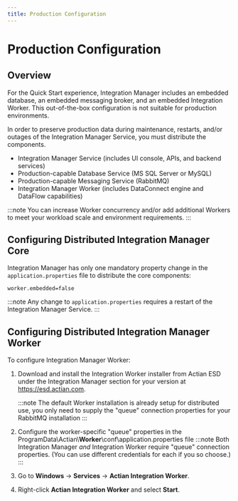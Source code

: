 ```yaml
---
title: Production Configuration
---
```


# Production Configuration

## Overview

For the Quick Start experience, Integration Manager includes an embedded database, an embedded messaging broker, and an embedded Integration Worker. This out-of-the-box configuration is not suitable for production environments.

In order to preserve production data during maintenance, restarts, and/or outages of the Integration Manager Service, you must distribute the components.
* Integration Manager Service (includes UI console, APIs, and backend services)
* Production-capable Database Service (MS SQL Server or MySQL)
* Production-capable Messaging Service (RabbitMQ)
* Integration Manager Worker (includes DataConnect engine and DataFlow capabilities)

:::note
You can increase Worker concurrency and/or add additional Workers to meet your workload scale and environment requirements.
:::

## Configuring Distributed Integration Manager Core

Integration Manager has only one mandatory property change in the  `application.properties` file to distribute the core components:

`worker.embedded=false`

:::note
Any change to `application.properties` requires a restart of the Integration Manager Service.
:::

## Configuring Distributed Integration Manager Worker

To configure Integration Manager Worker:

1. Download and install the Integration Worker installer from Actian ESD under the Integration Manager section for your version at https://esd.actian.com.
   
      :::note
         The default Worker installation is already setup for distributed use, you only need to supply the "queue" connection properties for your RabbitMQ installation
      :::

2. Configure the worker-specific "queue" properties in the ProgramData\Actian\\**Worker**\conf\application.properties file
      :::note
         Both Integration Manager *and* Integration Worker require "queue" connection properties. (You can use different credentials for each if you so choose.)
      :::
3. Go to **Windows** → **Services** → **Actian Integration Worker**.
4. Right-click **Actian Integration Worker** and select **Start**.